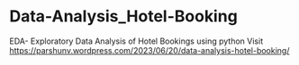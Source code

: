 # Data-Analysis_Hotel-Booking
EDA- Exploratory Data Analysis of Hotel Bookings using python
Visit https://parshunv.wordpress.com/2023/06/20/data-analysis-hotel-booking/
